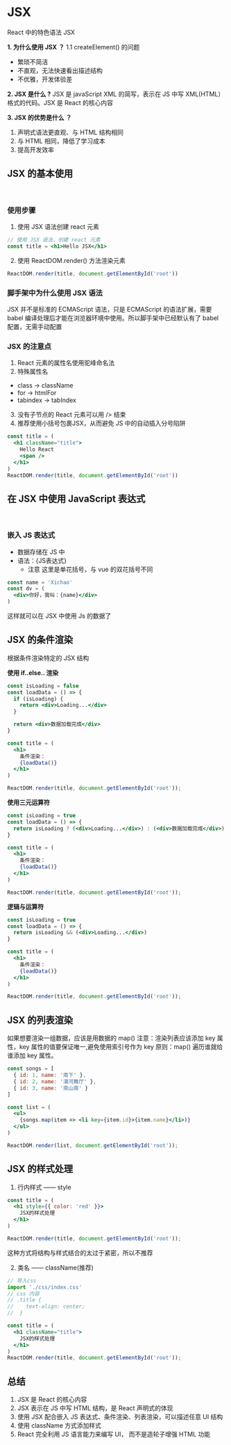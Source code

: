 # JSX
React 中的特色语法 JSX

**1. 为什么使用 JSX ？**
1.1 createElement() 的问题
- 繁琐不简洁
- 不直观，无法快速看出描述结构
- 不优雅，开发体验差

**2. JSX 是什么 ?**
JSX 是 javaScript XML 的简写，表示在 JS 中写 XML(HTML）格式的代码。JSX 是 React 的核心内容

**3. JSX 的优势是什么 ？**
1. 声明式语法更直观、与 HTML 结构相同
2. 与 HTML 相同，降低了学习成本
3. 提高开发效率

## JSX 的基本使用
<br />

### 使用步骤
1. 使用 JSX 语法创建 react 元素
  ```jsx
  // 使用 JSX 语法，创建 react 元素
  const title = <h1>Hello JSX</h1>
  ```
2. 使用 ReactDOM.render() 方法渲染元素
  ```jsx
  ReactDOM.render(title, document.getElementById('root'))
  ```

### 脚手架中为什么使用 JSX 语法
JSX 并不是标准的 ECMAScript 语法，只是 ECMAScript 的语法扩展，需要 babel 编译处理后才能在浏览器环境中使用。所以脚手架中已经默认有了 babel 配置，无需手动配置 

### JSX 的注意点
1. React 元素的属性名使用驼峰命名法
2. 特殊属性名
  - class -> className
  - for -> htmlFor
  - tabindex -> tabIndex
3. 没有子节点的 React 元素可以用 /> 结束
4. 推荐使用小括号包裹JSX，从而避免 JS 中的自动插入分号陷阱

```jsx
const title = (
  <h1 className="title">
    Hello React
    <span />
  </h1>
)
ReactDOM.render(title, document.getElementById('root'))
```

## 在 JSX 中使用 JavaScript 表达式
<br />

### 嵌入 JS 表达式
- 数据存储在 JS 中
- 语法：{JS表达式}
  - 注意 这里是单花括号，与 vue 的双花括号不同

```jsx
const name = 'Xichao'
const dv = (
  <div>你好，我叫：{name}</div>
)
```
这样就可以在 JSX 中使用 Js 的数据了


## JSX 的条件渲染
根据条件渲染特定的 JSX 结构

**使用 if..else.. 渲染** 
```jsx
const isLoading = false
const loadData = () => {
  if (isLoading) {
    return <div>Loading...</div>
  }

  return <div>数据加载完成</div>
}

const title = (
  <h1>
    条件渲染：
    {loadData()}
  </h1>
)

ReactDOM.render(title, document.getElementById('root'));
```

**使用三元运算符**
```jsx
const isLoading = true
const loadData = () => {
  return isLoading ? (<div>Loading...</div>) : (<div>数据加载完成</div>)
}

const title = (
  <h1>
    条件渲染：
    {loadData()}    
  </h1>
)

ReactDOM.render(title, document.getElementById('root'));
```

**逻辑与运算符**
```jsx
const isLoading = true
const loadData = () => {
  return isLoading && (<div>Loading...</div>)
}

const title = (
  <h1>
    条件渲染：
    {loadData()}
  </h1>
)

ReactDOM.render(title, document.getElementById('root'));
```

## JSX 的列表渲染
如果想要渲染一组数据，应该是用数据的 map() 
注意：渲染列表应该添加 key 属性，key 属性的值要保证唯一,避免使用索引号作为 key
原则：map() 遍历谁就给谁添加 key 属性。

```jsx
const songs = [
  { id: 1, name: '南下' },
  { id: 2, name: '漠河舞厅' },
  { id: 3, name: '南山南' }
]

const list = (
  <ul>
    {songs.map(item => <li key={item.id}>{item.name}</li>)}
  </ul>
)

ReactDOM.render(list, document.getElementById('root'));
```

## JSX 的样式处理

1. 行内样式 —— style
```jsx
const title = (
  <h1 style={{ color: 'red' }}>
    JSX的样式处理
  </h1>
)

ReactDOM.render(title, document.getElementById('root'));
```
这种方式将结构与样式结合的太过于紧密，所以不推荐

2. 类名 —— className(推荐)

```jsx
// 导入css
import './css/index.css'
// css 内容
// .title {
//    text-align: center;
//  }

const title = (
  <h1 className="title">
    JSX的样式处理
  </h1>
)
ReactDOM.render(title, document.getElementById('root'));
```

## 总结
1. JSX 是 React 的核心内容
2. JSX 表示在 JS 中写 HTML 结构，是 React 声明式的体现
3. 使用 JSX 配合嵌入 JS 表达式、条件渲染、列表渲染，可以描述任意 UI 结构
4. 使用 className 方式添加样式
5. React 完全利用 JS 语言能力来编写 UI， 而不是造轮子增强 HTML 功能